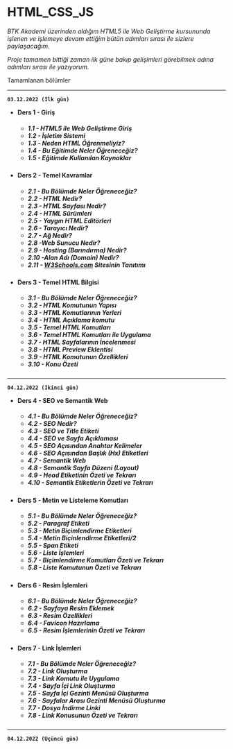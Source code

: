 # HTML_CSS_JS
<i>
BTK Akademi üzerinden aldığım HTML5 ile Web Geliştirme kursununda işlenen ve işlemeye devam ettiğim bütün adımları sırası ile sizlere paylaşacağım.

Proje tamamen bittiği zaman ilk güne bakıp gelişimleri görebilmek adına adımları sırası ile yazıyorum.

</i>


Tamamlanan bölümler

<hr>
<b>

    03.12.2022 (İlk gün)
- Ders 1 - Giriş
<ul>
<h5>

- 1.1 - HTML5 ile Web Geliştirme Giriş
- 1.2 - İşletim Sistemi
- 1.3 - Neden HTML Öğrenmeliyiz?
- 1.4 - Bu Eğitimde Neler Öğreneceğiz?
- 1.5 - Eğitimde Kullanılan Kaynaklar
</ul>


- Ders 2 - Temel Kavramlar
<ul>
<h5>

- 2.1 - Bu Bölümde Neler Öğreneceğiz?
- 2.2 - HTML Nedir?
- 2.3 - HTML Sayfası Nedir?
- 2.4 - HTML Sürümleri
- 2.5 - Yaygın HTML Editörleri
- 2.6 - Tarayıcı Nedir?
- 2.7 - Ağ Nedir?
- 2.8 -Web Sunucu Nedir?
- 2.9 - Hosting (Barındırma) Nedir?
- 2.10 -Alan Adı (Domain) Nedir?
- 2.11 - <a href="https://www.w3schools.com/">W3Schools.com</a> Sitesinin Tanıtımı
</ul>


- Ders 3 - Temel HTML Bilgisi 
<ul>
<h5>

- 3.1 - Bu Bölümde Neler Öğreneceğiz?
- 3.2 - HTML Komutunun Yapısı
- 3.3 - HTML Komutlarının Yerleri
- 3.4 - HTML Açıklama komutu
- 3.5 - Temel HTML Komutları
- 3.6 - Temel HTML Komutları ile Uygulama
- 3.7 - HTML Sayfalarının İncelenmesi
- 3.8 - HTML Preview Eklentisi
- 3.9 - HTML Komutunun Özellikleri
- 3.10 -  Konu Özeti
</ul>


<b>

<hr>

    04.12.2022 (İkinci gün)
- Ders 4 - SEO ve Semantik Web
<ul>
<h5>

- 4.1 - Bu Bölümde Neler Öğreneceğiz?
- 4.2 - SEO Nedir?
- 4.3 - SEO ve Title Etiketi
- 4.4 - SEO ve Sayfa Açıklaması
- 4.5 - SEO Açısından Anahtar Kelimeler
- 4.6 - SEO Açısından Başlık (Hx) Etiketleri
- 4.7 - Semantik Web
- 4.8 - Semantik Sayfa Düzeni (Layout)
- 4.9 - Head Etiketinin Özeti ve Tekrarı
- 4.10 - Semantik Etiketlerin Özeti ve Tekrarı
</ul>


- Ders 5 - Metin ve Listeleme Komutları
<ul>
<h5>

- 5.1 - Bu Bölümde Neler Öğreneceğiz?
- 5.2 - Paragraf Etiketi
- 5.3 - Metin Biçimlendirme Etiketleri
- 5.4 - Metin Biçinlendirme Etiketleri/2
- 5.5 - Span Etiketi
- 5.6 - Liste İşlemleri
- 5.7 - Biçimlendirme Komutları Özeti ve Tekrarı
- 5.8 - Liste Komutunun Özeti ve Tekrarı
</ul>


- Ders 6 - Resim İşlemleri
<ul>
<h5>

- 6.1 - Bu Bölümde Neler Öğreneceğiz?
- 6.2 - Sayfaya Resim Eklemek
- 6.3 - Resim Özellikleri
- 6.4 - Favicon Hazırlama
- 6.5 - Resim İşlemlerinin Özeti ve Tekrarı
</ul>


- Ders 7 - Link İşlemleri
<ul>
<h5>

- 7.1 - Bu Bölümde Neler Öğreneceğiz?
- 7.2 - Link Oluşturma
- 7.3 - Link Komutu ile Uygulama
- 7.4 - Sayfa İçi Link Oluşturma
- 7.5 - Sayfa İçi Gezinti Menüsü Oluşturma
- 7.6 - Sayfalar Arası Gezinti Menüsü Oluşturma
- 7.7 - Dosya İndirme Linki
- 7.8 - Link Konusunun Özeti ve Tekrarı
</ul>


<b>

<hr>

    04.12.2022 (Üçüncü gün)